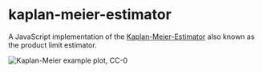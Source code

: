 # kaplan-meier-estimator

A JavaScript implementation of the [Kaplan-Meier-Estimator](https://en.wikipedia.org/wiki/Kaplan%E2%80%93Meier_estimator) also known as the product limit estimator.

![Kaplan-Meier example plot, CC-0](https://upload.wikimedia.org/wikipedia/commons/f/f9/Kaplan-Meier-sample-plot.svg)
